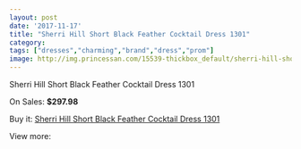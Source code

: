 ```yaml
---
layout: post
date: '2017-11-17'
title: "Sherri Hill Short Black Feather Cocktail Dress 1301"
category: 
tags: ["dresses","charming","brand","dress","prom"]
image: http://img.princessan.com/15539-thickbox_default/sherri-hill-short-black-feather-cocktail-dress-1301.jpg
---
```

Sherri Hill Short Black Feather Cocktail Dress 1301

On Sales: **$297.98**
<a href="https://www.princessan.com/en/7243-sherri-hill-short-black-feather-cocktail-dress-1301.html"><amp-img layout="responsive" width="600" height="600" src="//img.princessan.com/15539-thickbox_default/sherri-hill-short-black-feather-cocktail-dress-1301.jpg" alt="Sherri Hill Short Black Feather Cocktail Dress 1301 0" /></a>

Buy it: [Sherri Hill Short Black Feather Cocktail Dress 1301](https://www.princessan.com/en/7243-sherri-hill-short-black-feather-cocktail-dress-1301.html "Sherri Hill Short Black Feather Cocktail Dress 1301")

View more: [](https://www.princessan.com/en/- "")